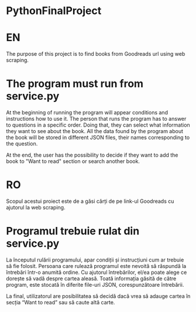 # PythonFinalProject

# EN
The purpose of this project is to find books from Goodreads url using web scraping.

# The program must run from service.py 
At the beginning of running the program will appear conditions and instructions how to use it. The person that runs the program has to answer to questions in a specific order. Doing that, they can select what information they want to see about the book. All the data found by the program about the book will be stored in different JSON files, their names corresponding to the question.

At the end, the user has the possibility to decide if they want to add the book to "Want to read" section or search another book.

# RO
Scopul acestui proiect este de a găsi cărți de pe link-ul Goodreads cu ajutorul la web scraping. 

# Programul trebuie rulat din service.py 
La începutul rulării programului, apar condiții și instrucțiuni cum ar trebuie să fie folosit. Persoana care rulează programul este nevoită să răspundă la întrebări într-o anumită ordine. Cu ajutorul întrebărilor, el/ea poate alege ce dorește să vadă despre cartea aleasă. Toată informația găsită de către program, este stocată în diferite file-uri JSON, corespunzătoare întrebării. 

La final, utilizatorul are posibilitatea să decidă dacă vrea să adauge cartea în secția “Want to read” sau să caute altă carte.

